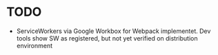 # TODO

- ServiceWorkers via Google Workbox for Webpack implementet. Dev tools show SW as registered, but not yet verified on distribution environment
